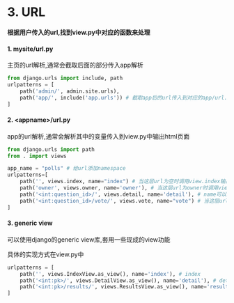 # 3. URL

**根据用户传入的url,找到view.py中对应的函数来处理**

#### 1. mysite/url.py

主页的url解析,通常会截取后面的部分传入app解析

```python
from django.urls import include, path
urlpatterns = [
    path('admin/', admin.site.urls),
    path('app/', include('app.urls')) # 截取app后的url传入到对应的app/url.py中解析
]
```

#### 2. \<appname\>/url.py

app的url解析,通常会解析其中的变量传入到view.py中输出html页面

```python
from django.urls import path
from . import views

app_name = "polls" # 给url添加namespace
urlpatterns=[
    path('', views.index, name="index") # 当这层url为空时调用view.index输出
    path('owner', views.owner, name='owner'), # 当这层url为owner时调用view.owner输出
    path('<int:question_id>/', views.detail, name='detail'), # name可以被template调用
    path('<int:question_id>/vote/', views.vote, name="vote") # 当这层url可以用/<int>/vote解析时,调用views.vote输出,且int数字会作为question_id参数输入
]
```

#### 3. generic view

可以使用django的generic view库,套用一些现成的view功能

具体的实现方式在view.py中

```python
urlpatterns = [
    path('', views.IndexView.as_view(), name='index'), # index
    path('<int:pk>/', views.DetailView.as_view(), name='detail'), # detail
    path('<int:pk>/results/', views.ResultsView.as_view(), name='results'), # results
]
```

